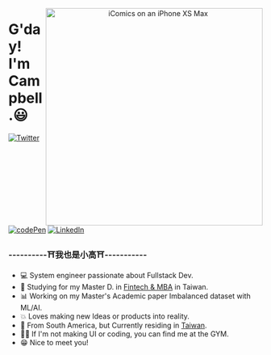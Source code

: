 <p align="center">
<img src="https://i.ibb.co/gychY6X/19362653.jpg" width="430" alt="iComics on an iPhone XS Max" align="right"  />
</p>

# G'day! I'm **Campbell**.😃

<p align="left">
<a href="#">
<img src="https://img.shields.io/badge/-Twitter-blue??style=flat&logo=Twitter" alt="Twitter"/></a> 
  
<a href="#">
<img src="https://img.shields.io/badge/-codePen-success??style=flat&logo=codepen" alt="codePen"/></a> 
  
<a href="#">
<img src="https://img.shields.io/badge/-LinkedIn-blue??style=flat&logo=linkedin" alt="LinkedIn" /></a>
  
   ### ----------⛩我也是小高⛩-----------

</p>

* 💻 System engineer passionate about Fullstack Dev. 
* 📖 Studying for my Master D. in [Fintech & MBA](https://imba.ntut.edu.tw/) in Taiwan. 
* 📊 Working on my Master's Academic paper Imbalanced dataset with ML/AI.
* 💥 Loves making new Ideas or products into reality.
* 📍 From South America, but Currently residing in [Taiwan](https://en.wikipedia.org/wiki/Taiwan).
* 🤸‍♂️ If I'm not making UI or coding, you can find me at the GYM.
* 😁 Nice to meet you!
